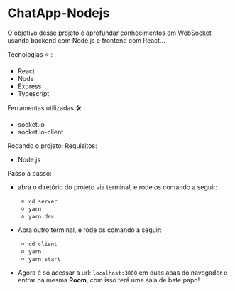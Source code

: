 # ChatApp-Nodejs
O objetivo desse projeto é aprofundar conhecimentos em WebSocket usando backend com Node.js e frontend com React...

Tecnologias ⭐ :
- React
- Node
- Express
- Typescript

Ferramentas utilizadas 🛠️ :
- socket.io
- socket.io-client

Rodando o projeto:
Requisitos:
- Node.js


Passo a passo:
- abra o diretório do projeto via terminal, e rode os comando a seguir:
  - `cd server`
  - `yarn`
  - `yarn dev`

- Abra outro terminal, e rode os comando a seguir:
  - `cd client`
  - `yarn`
  - `yarn start`

- Agora é só acessar a url: `localhost:3000` em duas abas do navegador e entrar na mesma **Room**, com isso terá uma sala de bate papo!
